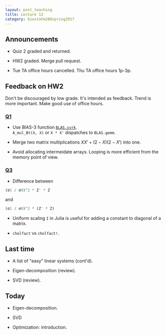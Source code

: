 ```yaml
---
layout: post_teaching
title: Lecture 13
category: biostatm280spring2017
---
```


## Announcements

* Quiz 2 graded and returned.

* HW2 graded. Merge pull request.

* Tue TA office hours cancelled. Thu TA office hours 1p-3p.

## Feedback on HW2

Don't be discouraged by low grade. It's intended as feedback. Trend is more important. Make good use of office hours.

### [Q1](http://hua-zhou.github.io/teaching/biostatm280-2017spring/hw/hw02sol.html#Q1)

* Use BlAS-3 function [`BLAS.syrk`](https://docs.julialang.org/en/stable/stdlib/linalg/#Base.LinAlg.BLAS.syrk).  
`A_mul_Bt(X, X)` or `X * X'` dispatches to `BLAS.gemm`. 

* Merge two matrix multiplications $XX' + (2-X)(2-X')$ into one.

* Avoid allocating intermeidate arrays. Looping is more efficient from the memory point of view.

### [Q3](http://hua-zhou.github.io/teaching/biostatm280-2017spring/hw/hw02sol.html#Q3)

* Difference between  
```julia
(σ1 / σ0)^2 * Z' * Z
```
and  
```julia
(σ1 / σ0)^2 * (Z' * Z)
```

* Uniform scaling `I` in Julia is useful for adding a constant to diagonal of a matrix.

* `cholfact` vs `cholfact!`.

## Last time

* A list of "easy" linear systems (cont'd).

* Eigen-decomposition (review).

* SVD (review).


## Today

* Eigen-decomposition.

* SVD

* Optimization: introduction.
